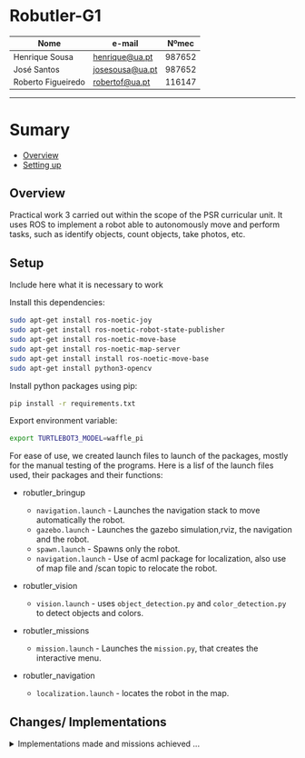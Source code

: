 # Robutler-G1

<!-- Create table -->
| Nome                      | e-mail          | Nºmec |
| ------------------------ | -------------- | -------- |
| Henrique Sousa | henrique@ua.pt | 987652|
| José Santos | josesousa@ua.pt |987652|
|Roberto Figueiredo |robertof@ua.pt| 116147|

---

# Sumary 

* [Overview](#overview)
* [Setting up](#setup)



## Overview

Practical work 3 carried out within the scope of the PSR curricular unit. It uses ROS to implement a robot able to autonomously move and perform tasks, such as identify objects, count objects, take photos, etc.


## Setup

Include here what it is necessary to work

Install this dependencies:
``` bash
sudo apt-get install ros-noetic-joy 
sudo apt-get install ros-noetic-robot-state-publisher
sudo apt-get install ros-noetic-move-base  
sudo apt-get install ros-noetic-map-server
sudo apt-get install install ros-noetic-move-base 
sudo apt-get install python3-opencv
``` 
Install python packages using pip:
``` bash
pip install -r requirements.txt
```
Export environment variable:

``` bash
export TURTLEBOT3_MODEL=waffle_pi
```



For ease of use, we created launch files to launch of the packages, mostly for the manual testing of the programs. 
Here is a lisf of the launch files used, their packages and their functions:

- robutler_bringup
  - `navigation.launch` - Launches the navigation stack to move automatically the robot.
  - `gazebo.launch` - Launches the gazebo simulation,rviz, the navigation and the robot.
  - `spawn.launch` - Spawns only the robot.
  - `navigation.launch` - Use of acml package for localization, also use of map file and /scan topic to relocate the robot.
  

- robutler_vision
  - `vision.launch` - uses `object_detection.py` and `color_detection.py` to detect objects and colors.
  
- robutler_missions
  - `mission.launch` - Launches the `mission.py`, that creates the interactive menu.
  
- robutler_navigation
  - `localization.launch` - locates the robot in the map.


## Changes/ Implementations
<details> 
  <summary>Implementations made and missions achieved ...</summary>




### Missions 
The missions possible that can be done by the robot are the following:
1. Go to a specific location  in acordance to user input
2. Go to a predefined location based on which room the user wants to go to
3. Find objects of a specific color
4. Categotize objects based on their caracteristics
5. Try and find objects in the map
 


### Interactive Rviz menu
The rviz menu was implemented in order to make the actions of the robot easier to do, by implementing a interactive menu. This menu has several options, these include:
- Going to a specific room. 
- Taking a picture.
- Finding a specific object in the map.
- Looking for a specific object only in a certain room.



### Navigation
For the robot to navigate the map, it uses the map and uses the same method for all the movements and finds the shortest distance to that position.
In the video below we can see the robot navigating the map. 

![Navigation](docs/navigation.gif "navigation")

To make it so that the robot doesnt crash, its taken into consideration the obstacles and the safe distace from them, being created a cost map that creates a safety zone around the obstacles, where the robot either slows down or stops, depending on the distance from the obstacle.
In the image below its possible to see the cost map.

![Cost map](docs/cost_map.jpeg "cost map, the color changes depending on how far from the obstacle it is ")

### Mapping
The mapping of the apartment was recorded using SLAM to a `.pmg` file, whitch is afterwards launched in the `navigation.launch` on the robutler_bringup package. This launch file also contains the particle filter, whitch is only used when the robot doesnt know its position, after being moved or after a reset.

[exemplo de imagem do rviz com o mapa e filtro de particulas a funcionar]

### Object Spawning
Due to one of the missions being the usage of finding certaint objecs on the apartment. The usage of a object spawner was implemented, so that the robot could spawn objects in the map, in order to test the object detection program and its navigations skills.




### Teleoperation
Due to our use of the teleoperation was use only initially and while testing and while debugging, the `rqt_robot_steering` plugin was originally used, however the `keyboard_teleop.launch` is a more simple and usable version, used from the turtlebot_teleop package.

[image maybe?]

### Vision
To simplify the operation of vision, the process was devided into two programs. Both work with the same image, that was taken by the camera when the robot is in the [Some type of state].

The `object_detection.py` program, uses the yolov3 model to detect objects, and then uses this information and displays the objects it detects, with a bounding box around it. These bounding boxes only appear on certaint obexts, using the names of the objects the model can detect and the weight of each object, using the `coco.names` and `yolov3-tiny.weights` files respectively.


The `color_detection.py` program, obtains the contours and the centroids of each color that we implemented, these being red, blue and green. Whith this information, the program subtracts the information given, showing only the detected objects with those colors.


On the image below we can see the results of the `object_detection.py` program, where we can see the bounding boxes around the objects detected, and the `color_detection.py` program, where we can see the centroids of the objects detected and the mask created using the contours of the objects.

<img src="docs/vision.jpeg" alt="Cv and yolo programs working" width="500"
/>



### Robot changes

Due to certain limitations of the robot, certain features couldn't be made, the most crucial one being spotting objects that weren't on the ground level. To fix that, we implemented a second camera by modeling a new object onto the robot, where the new camera would be located.

To do this, we changed the `robutler.urdf.xacro` file so we could model the new part of the robot, this being a antenna, with a  size of 1.5 meters. 

We tried the possibility of creating a prismatic joint, where it would be retracted while moving and only extended when either the program or the user wished to search for a object. However, after doing several tests, it wasn't possible to create this prismatic joint and still be able to obtain the cameras' joints information and therefore the camera. 
Another possibility is the use of two cameras, to try and detect when a certain object is above or below a specific object, such has a table.  However, this wasn't possible to implement due to the limitations of our code, because we focused on implementing all of the features with a single camera.









</details>


